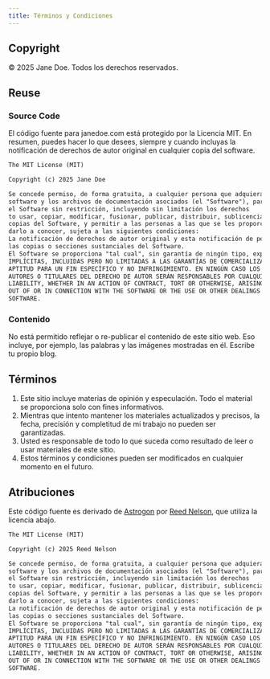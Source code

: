 ```yaml
---
title: Términos y Condiciones
---
```


## Copyright

&copy; 2025 Jane Doe. Todos los derechos reservados.

## Reuse

### Source Code

El código fuente para janedoe.com está protegido por la Licencia MIT. En resumen, puedes hacer lo que desees, siempre y cuando incluyas la notificación de derechos de autor original en cualquier copia del software.

```md
The MIT License (MIT)

Copyright (c) 2025 Jane Doe

Se concede permiso, de forma gratuita, a cualquier persona que adquiera una copia
software y los archivos de documentación asociados (el "Software"), para tratar
el Software sin restricción, incluyendo sin limitación los derechos
to usar, copiar, modificar, fusionar, publicar, distribuir, sublicenciar, y/o vender
copias del Software, y permitir a las personas a las que se les proporcione el Software
darlo a conocer, sujeta a las siguientes condiciones:
La notificación de derechos de autor original y esta notificación de permiso se incluirán en todas
las copias o secciones sustanciales del Software.
El Software se proporciona "tal cual", sin garantía de ningún tipo, expresas o implícitas,
IMPLÍCITAS, INCLUIDAS PERO NO LIMITADAS A LAS GARANTÍAS DE COMERCIALIZACIÓN,
APTITUD PARA UN FIN ESPECÍFICO Y NO INFRINGIMIENTO. EN NINGÚN CASO LOS
AUTORES O TITULARES DEL DERECHO DE AUTOR SERÁN RESPONSABLES POR CUALQUIER RECLAMACIÓN, DAÑOS O OTROS
LIABILITY, WHETHER IN AN ACTION OF CONTRACT, TORT OR OTHERWISE, ARISING FROM,
OUT OF OR IN CONNECTION WITH THE SOFTWARE OR THE USE OR OTHER DEALINGS IN THE
SOFTWARE.
```

### Contenido

No está permitido reflejar o re-publicar el contenido de este sitio web. Eso incluye, por ejemplo, las palabras y las imágenes mostradas en él. Escribe tu propio blog.

## Términos

1. Este sitio incluye materias de opinión y especulación. Todo el material se proporciona solo con fines informativos.
2. Mientras que intento mantener los materiales actualizados y precisos, la fecha, precisión y completitud de mi trabajo no pueden ser garantizadas.
3. Usted es responsable de todo lo que suceda como resultado de leer o usar materiales de este sitio.
4. Estos términos y condiciones pueden ser modificados en cualquier momento en el futuro.

## Atribuciones

Este código fuente es derivado de [Astrogon](https://github.com/astrogon/astrogon) por [Reed Nelson](https://github.com/reednel), que utiliza la licencia abajo.

```md
The MIT License (MIT)

Copyright (c) 2025 Reed Nelson

Se concede permiso, de forma gratuita, a cualquier persona que adquiera una copia
software y los archivos de documentación asociados (el "Software"), para tratar
el Software sin restricción, incluyendo sin limitación los derechos
to usar, copiar, modificar, fusionar, publicar, distribuir, sublicenciar, y/o vender
copias del Software, y permitir a las personas a las que se les proporcione el Software
darlo a conocer, sujeta a las siguientes condiciones:
La notificación de derechos de autor original y esta notificación de permiso se incluirán en todas
las copias o secciones sustanciales del Software.
El Software se proporciona "tal cual", sin garantía de ningún tipo, expresas o implícitas,
IMPLÍCITAS, INCLUIDAS PERO NO LIMITADAS A LAS GARANTÍAS DE COMERCIALIZACIÓN,
APTITUD PARA UN FIN ESPECÍFICO Y NO INFRINGIMIENTO. EN NINGÚN CASO LOS
AUTORES O TITULARES DEL DERECHO DE AUTOR SERÁN RESPONSABLES POR CUALQUIER RECLAMACIÓN, DAÑOS O OTROS
LIABILITY, WHETHER IN AN ACTION OF CONTRACT, TORT OR OTHERWISE, ARISING FROM,
OUT OF OR IN CONNECTION WITH THE SOFTWARE OR THE USE OR OTHER DEALINGS IN THE
SOFTWARE.
```

